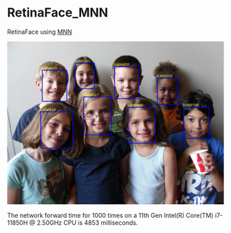 # RetinaFace_MNN

RetinaFace using [MNN](https://github.com/alibaba/MNN)

![result.jpg](https://github.com/ItchyHiker/RetinaFace_MNN/blob/main/result.jpg?raw=true)

The network forward time for 1000 times on a 11th Gen Intel(R) Core(TM) i7-11850H @ 2.50GHz CPU is 4853 milliseconds.
